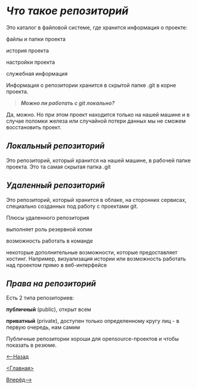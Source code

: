 # *Что такое репозиторий*

Это каталог в файловой системе, где хранится информация о проекте:

  файлы и папки проекта

  история проекта

  настройки проекта

  служебная информация

Информация о репозитории хранится в скрытой папке .git в корне проекта.

>***Можно ли работать с git локально?***

Да, можно. Но при этом проект находится только на нашей машине и в случае поломки железа или случайной потери данных мы не сможем восстановить проект.

## *Локальный репозиторий*

Это репозиторий, который хранится на нашей машине, в рабочей папке проекта. Это та самая скрытая папка .git

## *Удаленный репозиторий*

Это репозиторий, который хранится в облаке, на сторонних сервисах, специально созданных под работу с проектами git.

Плюсы удаленного репозитория

  выполняет роль резервной копии

  возможность работать в команде

  некоторые дополнительные возможности, которые предоставляет хостинг. Например, визуализация истории или возможность работать над проектом прямо в веб-интерфейсе

## *Права на репозиторий*

Есть 2 типа репозиториев:

  **публичный** (public), открыт всем

  **приватный** (private), доступен только определенному кругу лиц - в первую очередь, нам самим

Публичные репозитории хороши для opensource-проектов и чтобы показать в резюме.

[<--Назад](./1.md)

[<Главная>](./readme.md)

[Вперёд-->](./..pages/3.md)
